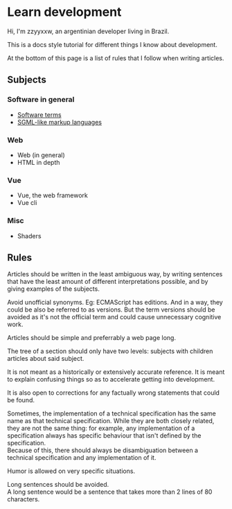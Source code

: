 
# Learn development

Hi, I'm zzyyxxw, an argentinian developer living in Brazil.

This is a docs style tutorial for different things I know about development.

At the bottom of this page is a list of rules that I follow when writing articles.


## Subjects

### Software in general
* [Software terms](./software-terms/)
* [SGML-like markup languages](./sgml-like-markup-langs)

### Web
* <CustomLink to="/web/">Web (in general)</CustomLink>
* <CustomLink to="/html/">HTML in depth</CustomLink>

### Vue
* <CustomLink to="/vue/">Vue, the web framework</CustomLink>
* <CustomLink to="/vue-cli/">Vue cli</CustomLink>

### Misc
* <CustomLink to="/shaders/">Shaders</CustomLink>

## Rules

Articles should be written in the least ambiguous way, by writing sentences that have the least amount of different interpretations possible, and by giving examples of the subjects.

Avoid unofficial synonyms.
Eg: ECMAScript has editions. And in a way, they could be also be referred to as versions. But the term versions should be avoided as it's not the official term and could cause unnecessary cognitive work.

Articles should be simple and preferrably a web page long.

The tree of a section should only have two levels: subjects with children articles about said subject.

It is not meant as a historically or extensively accurate reference.
It is meant to explain confusing things so as to accelerate getting into development.

It is also open to corrections for any factually wrong statements that could be found.

Sometimes, the implementation of a technical specification has the same name as that technical specification. While they are both closely related, they are not the same thing: for example, any implementation of a specification always has specific behaviour that isn't defined by the specification.  
Because of this, there should always be disambiguation between a technical specification and any implementation of it.

Humor is allowed on very specific situations.

Long sentences should be avoided.  
A long sentence would be a sentence that takes more than 2 lines of 80 characters.
